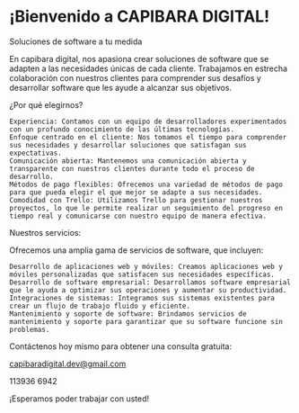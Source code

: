 # ¡Bienvenido a CAPIBARA DIGITAL!

Soluciones de software a tu medida

En capibara digital, nos apasiona crear soluciones de software que se adapten a las necesidades únicas de cada cliente. Trabajamos en estrecha colaboración con nuestros clientes para comprender sus desafíos y desarrollar software que les ayude a alcanzar sus objetivos.

¿Por qué elegirnos?

    Experiencia: Contamos con un equipo de desarrolladores experimentados con un profundo conocimiento de las últimas tecnologías.
    Enfoque centrado en el cliente: Nos tomamos el tiempo para comprender sus necesidades y desarrollar soluciones que satisfagan sus expectativas.
    Comunicación abierta: Mantenemos una comunicación abierta y transparente con nuestros clientes durante todo el proceso de desarrollo.
    Métodos de pago flexibles: Ofrecemos una variedad de métodos de pago para que pueda elegir el que mejor se adapte a sus necesidades.
    Comodidad con Trello: Utilizamos Trello para gestionar nuestros proyectos, lo que le permite realizar un seguimiento del progreso en tiempo real y comunicarse con nuestro equipo de manera efectiva.

Nuestros servicios:

Ofrecemos una amplia gama de servicios de software, que incluyen:

    Desarrollo de aplicaciones web y móviles: Creamos aplicaciones web y móviles personalizadas que satisfacen sus necesidades específicas.
    Desarrollo de software empresarial: Desarrollamos software empresarial que le ayuda a optimizar sus operaciones y aumentar su productividad.
    Integraciones de sistemas: Integramos sus sistemas existentes para crear un flujo de trabajo fluido y eficiente.
    Mantenimiento y soporte de software: Brindamos servicios de mantenimiento y soporte para garantizar que su software funcione sin problemas.

Contáctenos hoy mismo para obtener una consulta gratuita:

capibaradigital.dev@gmail.com

113936 6942

¡Esperamos poder trabajar con usted!
